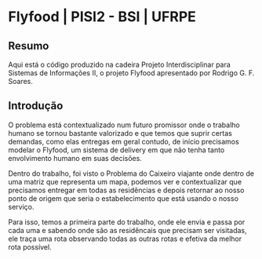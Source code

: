 # Flyfood | PISI2 - BSI | UFRPE

## Resumo
<p> 
    Aqui está o código produzido na cadeira Projeto Interdisciplinar para Sistemas de Informações II, o projeto Flyfood apresentado por Rodrigo G. F. Soares. 
</p>

## Introdução
 
O problema está contextualizado num futuro promissor onde o trabalho humano se tornou
bastante valorizado e que temos que suprir certas demandas, como elas entregas em geral
contudo, de início precisamos modelar o Flyfood, um sistema de delivery em que não tenha tanto envolvimento humano em suas decisões. 

Dentro do trabalho, foi visto o Problema do Caixeiro viajante onde dentro de uma matriz que
representa um mapa, podemos ver e contextualizar que precisamos entregar em todas as residências e depois retornar ao nosso ponto de origem que seria o estabelecimento que está usando o nosso serviço.

Para isso, temos a primeira parte do trabalho, onde ele envia e passa por cada uma e sabendo onde são as residêncais que precisam ser visitadas, ele traça uma rota observando todas as outras rotas e efetiva da melhor rota possível.